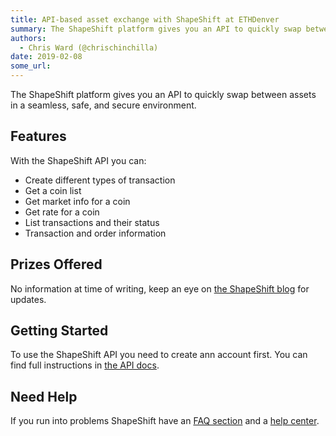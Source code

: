 ```yaml
---
title: API-based asset exchange with ShapeShift at ETHDenver
summary: The ShapeShift platform gives you an API to quickly swap between assets in a seamless, safe, and secure environment. Features With the ShapeShift API you can- Create different types of transaction Get a coin list Get market info for a coin Get rate for a coin List transactions and their status Transaction and order information Prizes Offered No information at time of writing, keep an eye on the ShapeShift blog for updates. Getting Started To use the ShapeShift API you need to create ann account
authors:
  - Chris Ward (@chrischinchilla)
date: 2019-02-08
some_url: 
---
```


The ShapeShift platform gives you an API to quickly swap between assets in a seamless, safe, and secure environment.

## Features

With the ShapeShift API you can:

- Create different types of transaction
- Get a coin list
- Get market info for a coin
- Get rate for a coin
- List transactions and their status
- Transaction and order information

## Prizes Offered

No information at time of writing, keep an eye on [the ShapeShift blog](https://info.shapeshift.io/blog/) for updates.

## Getting Started

To use the ShapeShift API you need to create ann account first. You can find full instructions in [the API docs](https://docs.shapeshift.io).

## Need Help

If you run into problems ShapeShift have an [FAQ section](https://info.shapeshift.io/faq/) and a [help center](https://shapeshift.zendesk.com/hc/en-us).
